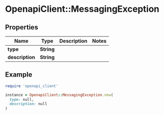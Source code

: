 # OpenapiClient::MessagingException

## Properties

| Name | Type | Description | Notes |
| ---- | ---- | ----------- | ----- |
| **type** | **String** |  |  |
| **description** | **String** |  |  |

## Example

```ruby
require 'openapi_client'

instance = OpenapiClient::MessagingException.new(
  type: null,
  description: null
)
```

